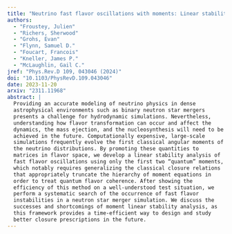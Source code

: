 ```yaml
---
title: "Neutrino fast flavor oscillations with moments: Linear stability analysis and application to neutron star mergers"
authors:
  - "Froustey, Julien"
  - "Richers, Sherwood"
  - "Grohs, Evan"
  - "Flynn, Samuel D."
  - "Foucart, Francois"
  - "Kneller, James P."
  - "McLaughlin, Gail C."
jref: "Phys.Rev.D 109, 043046 (2024)"
doi: "10.1103/PhysRevD.109.043046"
date: 2023-11-20
arxiv: "2311.11968"
abstract: |
  Providing an accurate modeling of neutrino physics in dense
  astrophysical environments such as binary neutron star mergers
  presents a challenge for hydrodynamic simulations. Nevertheless,
  understanding how flavor transformation can occur and affect the
  dynamics, the mass ejection, and the nucleosynthesis will need to be
  achieved in the future. Computationally expensive, large-scale
  simulations frequently evolve the first classical angular moments of
  the neutrino distributions. By promoting these quantities to
  matrices in flavor space, we develop a linear stability analysis of
  fast flavor oscillations using only the first two “quantum” moments,
  which notably requires generalizing the classical closure relations
  that appropriately truncate the hierarchy of moment equations in
  order to treat quantum flavor coherence. After showing the
  efficiency of this method on a well-understood test situation, we
  perform a systematic search of the occurrence of fast flavor
  instabilities in a neutron star merger simulation. We discuss the
  successes and shortcomings of moment linear stability analysis, as
  this framework provides a time-efficient way to design and study
  better closure prescriptions in the future.
---
```

